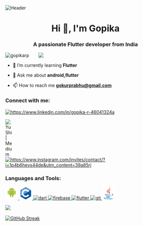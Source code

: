 ![Header](https://github.com/gopikarp/gopikarp/assets/100861026/d306b4f3-6312-449b-8179-fc5af1556163)


<h1 align="center">Hi 👋, I'm Gopika</h1>
<h3 align="center">A passionate Flutter developer from India</h3>

<img align="right" width="400"  src="https://64.media.tumblr.com/54805606e41234da265775f4ee8631ef/41d4a35f37c5abf1-f6/s1280x1920/c86995ddee2840dabfff99995367a58ed1382687.gif">

<p align="left"> <img src="https://komarev.com/ghpvc/?username=gopikarp&label=Profile%20views&color=0e75b6&style=flat" alt="gopikarp" /> </p>

- 🌱 I’m currently learning **Flutter**

- 💬 Ask me about **android,flutter**

- 📫 How to reach me **gokurprabhu@gmail.com**

<h3 align="left">Connect with me:</h3>
<p align="left">
<a href="https://www.linkedin.com/in/gopika-r-46041324a" target="blank"><img align="center" src="https://raw.githubusercontent.com/rahuldkjain/github-profile-readme-generator/master/src/images/icons/Social/linked-in-alt.svg" alt="https://www.linkedin.com/in/gopika-r-46041324a" height="30" width="40" /></a>

<a href="https://medium.com/@gopikaprabhu020"><img align="left" src="https://raw.githubusercontent.com/yushi1007/yushi1007/main/images/medium.svg" alt="Yu Shi | Medium" width="21px"/></a>

</p>
<a href="https://www.instagram.com/invites/contact/?i=1p4b6hevs44de&utm_content=39a85rj" target="blank"><img align="center" src="https://raw.githubusercontent.com/rahuldkjain/github-profile-readme-generator/master/src/images/icons/Social/instagram.svg" alt="https://www.instagram.com/invites/contact/?i=1p4b6hevs44de&utm_content=39a85rj" height="30" width="40" /></a>
</p>

<h3 align="left">Languages and Tools:</h3>
<p align="left"> <a href="https://developer.android.com" target="_blank" rel="noreferrer"> <img src="https://raw.githubusercontent.com/devicons/devicon/master/icons/android/android-original-wordmark.svg" alt="android" width="40" height="40"/> </a> <a href="https://www.cprogramming.com/" target="_blank" rel="noreferrer"> <img src="https://raw.githubusercontent.com/devicons/devicon/master/icons/c/c-original.svg" alt="c" width="40" height="40"/> </a> <a href="https://dart.dev" target="_blank" rel="noreferrer"> <img src="https://www.vectorlogo.zone/logos/dartlang/dartlang-icon.svg" alt="dart" width="40" height="40"/> </a> <a href="https://firebase.google.com/" target="_blank" rel="noreferrer"> <img src="https://www.vectorlogo.zone/logos/firebase/firebase-icon.svg" alt="firebase" width="40" height="40"/> </a> <a href="https://flutter.dev" target="_blank" rel="noreferrer"> <img src="https://www.vectorlogo.zone/logos/flutterio/flutterio-icon.svg" alt="flutter" width="40" height="40"/> </a> <a href="https://git-scm.com/" target="_blank" rel="noreferrer"> <img src="https://www.vectorlogo.zone/logos/git-scm/git-scm-icon.svg" alt="git" width="40" height="40"/> </a> <a href="https://www.java.com" target="_blank" rel="noreferrer"> <img src="https://raw.githubusercontent.com/devicons/devicon/master/icons/java/java-original.svg" alt="java" width="40" height="40"/> </a> </p>
<p>
 <img class="img" src="https://github-readme-stats.vercel.app/api/top-langs/?username=gopikarp&theme=radical&layout=compact" />
</p>

[![GitHub Streak](http://github-readme-streak-stats.herokuapp.com?user=gopikarp&theme=radical&mode=weekly)](https://git.io/streak-stats)



<!--
<img align="right" width="400" src="https://i.pinimg.com/originals/9c/fb/09/9cfb09f0c029e1f8c938208a7e278d76.gif">

<p><img align="center" src="https://github-readme-streak-stats.herokuapp.com/?user=gopikarp&" alt="gopikarp" /></p>

<p><img align="center" src="https://github-readme-stats.vercel.app/api/top-langs?username=gopikarp&show_icons=true&locale=en&layout=compact" alt="gopikarp" /></p>

**gopikarp/gopikarp** is a ✨ _special_ ✨ repository because its `README.md` (this file) appears on your GitHub profile.

Here are some ideas to get you started:

- 🔭 I’m currently working on ...
- 🌱 I’m currently learning ...
- 👯 I’m looking to collaborate on ...
- 🤔 I’m looking for help with ...
- 💬 Ask me about ...
- 📫 How to reach me: ...
- 😄 Pronouns: ...
- ⚡ Fun fact: ...
-->
